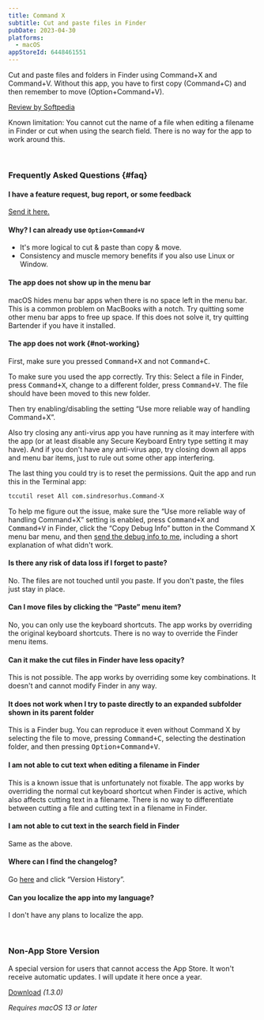 ```yaml
---
title: Command X
subtitle: Cut and paste files in Finder
pubDate: 2023-04-30
platforms:
  - macOS
appStoreId: 6448461551
---
```


Cut and paste files and folders in Finder using Command+X and Command+V. Without this app, you have to first copy (Command+C) and then remember to move (Option+Command+V).

[Review by Softpedia](https://mac.softpedia.com/get/System-Utilities/Command-X.shtml)

Known limitation: You cannot cut the name of a file when editing a filename in Finder or cut when using the search field. There is no way for the app to work around this.

<br>

### Frequently Asked Questions {#faq}

#### I have a feature request, bug report, or some feedback

[Send it here.](/feedback?product=Command%20X&referrer=Website-FAQ)

#### Why? I can already use `Option+Command+V`

- It's more logical to cut & paste than copy & move.
- Consistency and muscle memory benefits if you also use Linux or Window.

#### The app does not show up in the menu bar

macOS hides menu bar apps when there is no space left in the menu bar. This is a common problem on MacBooks with a notch. Try quitting some other menu bar apps to free up space. If this does not solve it, try quitting Bartender if you have it installed.

#### The app does not work {#not-working}

First, make sure you pressed <kbd>Command+X</kbd> and not <kbd>Command+C</kbd>.

To make sure you used the app correctly. Try this: Select a file in Finder, press <kbd>Command+X</kbd>, change to a different folder, press <kbd>Command+V</kbd>. The file should have been moved to this new folder.

Then try enabling/disabling the setting “Use more reliable way of handling Command+X”.

Also try closing any anti-virus app you have running as it may interfere with the app (or at least disable any Secure Keyboard Entry type setting it may have). And if you don't have any anti-virus app, try closing down all apps and menu bar items, just to rule out some other app interfering.

The last thing you could try is to reset the permissions. Quit the app and run this in the Terminal app:

```sh
tccutil reset All com.sindresorhus.Command-X
```

To help me figure out the issue, make sure the “Use more reliable way of handling Command+X” setting is enabled, press <kbd>Command+X</kbd> and <kbd>Command+V</kbd> in Finder, click the “Copy Debug Info” button in the Command X menu bar menu, and then [send the debug info to me](/feedback?product=Command%20X&referrer=Website-FAQ), including a short explanation of what didn't work.

#### Is there any risk of data loss if I forget to paste?

No. The files are not touched until you paste. If you don't paste, the files just stay in place.

#### Can I move files by clicking the “Paste” menu item?

No, you can only use the keyboard shortcuts. The app works by overriding the original keyboard shortcuts. There is no way to override the Finder menu items.

#### Can it make the cut files in Finder have less opacity?

This is not possible. The app works by overriding some key combinations. It doesn't and cannot modify Finder in any way.

#### It does not work when I try to paste directly to an expanded subfolder shown in its parent folder

This is a Finder bug. You can reproduce it even without Command X by selecting the file to move, pressing <kbd>Command+C</kbd>, selecting the destination folder, and then pressing <kbd>Option+Command+V</kbd>.

#### I am not able to cut text when editing a filename in Finder

This is a known issue that is unfortunately not fixable. The app works by overriding the normal cut keyboard shortcut when Finder is active, which also affects cutting text in a filename. There is no way to differentiate between cutting a file and cutting text in a filename in Finder.

#### I am not able to cut text in the search field in Finder

Same as the above.

#### Where can I find the changelog?

Go [here](https://apps.apple.com/app/id6448461551) and click “Version History”.

#### Can you localize the app into my language?

I don't have any plans to localize the app.

<br>

### Non-App Store Version

A special version for users that cannot access the App Store. It won't receive automatic updates. I will update it here once a year.

[Download](https://www.dropbox.com/scl/fi/p419o2i43z0hvk9z2clv3/Command-X-1.3.0-1702592806.zip?rlkey=r6pqrd8fystytsebx060rdy5y&raw=1) *(1.3.0)*

*Requires macOS 13 or later*
